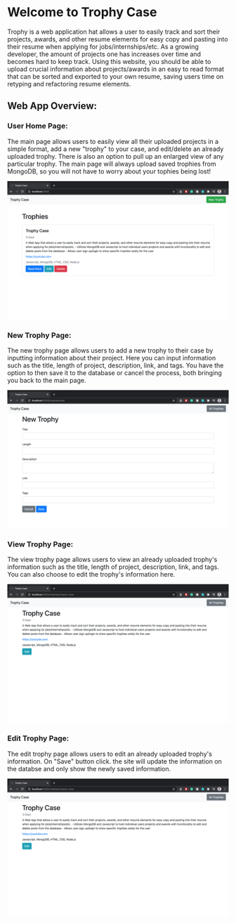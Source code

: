 # Welcome to Trophy Case

Trophy is a web application hat allows a user to easily track and sort their projects, awards, and other resume elements for easy copy and pasting into their resume when applying for jobs/internships/etc. As a growing developer, the amount of projects one has increases over time and becomes hard to keep track. Using this website, you should be able to upload crucial information about projects/awards in an easy to read format that can be sorted and exported to your own resume, saving users time on retyping and refactoring resume elements. 

## Web App Overview:

### User Home Page: 

The main page allows users to easily view all their uploaded projects in a simple format, add a new "trophy" to your case, and edit/delete an already uploaded trophy. There is also an option to pull up an enlarged view of any particular trophy. The main page will always upload saved trophies from MongoDB, so you will not have to worry about your tophies being lost!

![Home Page](/images/home.png)

### New Trophy Page:

The new trophy page allows users to add a new trophy to their case by inputting information about their project. Here you can input information such as the title, length of project, description, link, and tags. You have the option to then save it to the database or cancel the process, both bringing you back to the main page. 

![New Page](/images/new.png)

### View Trophy Page:

The view trophy page allows users to view an already uploaded trophy's information such as the title, length of project, description, link, and tags. You can also choose to edit the trophy's information here.

![View Page](/images/view.png)

### Edit Trophy Page:

The edit trophy page allows users to edit an already uploaded trophy's information. On "Save" button click. the site will update the information on the databse and only show the newly saved information.

![Edit Page](/images/view.png)